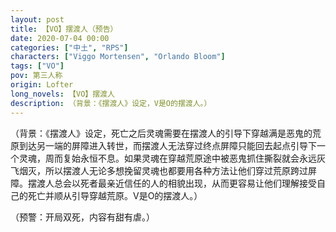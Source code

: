 ```yaml
---
layout: post
title: 【VO】摆渡人（预告）
date: 2020-07-04 00:00
categories: ["中土", "RPS"]
characters: ["Viggo Mortensen", "Orlando Bloom"]
tags: ["VO"]
pov: 第三人称
origin: Lofter
long_novels: 【VO】摆渡人
description: （背景：《摆渡人》设定，V是O的摆渡人。）
---
```


（背景：《摆渡人》设定，死亡之后灵魂需要在摆渡人的引导下穿越满是恶鬼的荒原到达另一端的屏障进入转世，而摆渡人无法穿过终点屏障只能回去起点引导下一个灵魂，周而复始永恒不息。如果灵魂在穿越荒原途中被恶鬼抓住撕裂就会永远灰飞烟灭，所以摆渡人无论多想挽留灵魂也都要用各种方法让他们穿过荒原跨过屏障。摆渡人总会以死者最亲近信任的人的相貌出现，从而更容易让他们理解接受自己的死亡并顺从引导穿越荒原。V是O的摆渡人。）

（预警：开局双死，内容有甜有虐。）